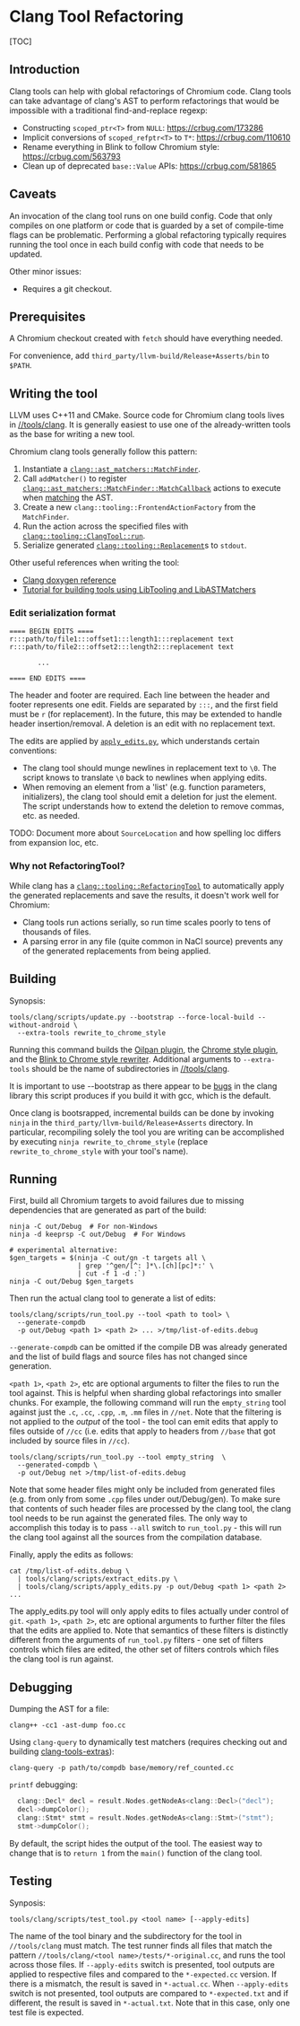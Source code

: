 # Clang Tool Refactoring

[TOC]

## Introduction

Clang tools can help with global refactorings of Chromium code. Clang tools can
take advantage of clang's AST to perform refactorings that would be impossible
with a traditional find-and-replace regexp:

*   Constructing `scoped_ptr<T>` from `NULL`: <https://crbug.com/173286>
*   Implicit conversions of `scoped_refptr<T>` to `T*`: <https://crbug.com/110610>
*   Rename everything in Blink to follow Chromium style: <https://crbug.com/563793>
*   Clean up of deprecated `base::Value` APIs: <https://crbug.com/581865>

## Caveats

An invocation of the clang tool runs on one build config. Code that only
compiles on one platform or code that is guarded by a set of compile-time flags
can be problematic. Performing a global refactoring typically requires running
the tool once in each build config with code that needs to be updated.

Other minor issues:

*   Requires a git checkout.

## Prerequisites

A Chromium checkout created with `fetch` should have everything needed.

For convenience, add `third_party/llvm-build/Release+Asserts/bin` to `$PATH`.

## Writing the tool

LLVM uses C++11 and CMake. Source code for Chromium clang tools lives in
[//tools/clang](https://chromium.googlesource.com/chromium/src/tools/clang/+/master).
It is generally easiest to use one of the already-written tools as the base for
writing a new tool.

Chromium clang tools generally follow this pattern:

1.  Instantiate a [`clang::ast_matchers::MatchFinder`](http://clang.llvm.org/doxygen/classclang_1_1ast__matchers_1_1MatchFinder.html).
2.  Call `addMatcher()` to register [`clang::ast_matchers::MatchFinder::MatchCallback`](http://clang.llvm.org/doxygen/classclang_1_1ast__matchers_1_1MatchFinder_1_1MatchCallback.html)
    actions to execute when [matching](http://clang.llvm.org/docs/LibASTMatchersReference.html)
    the AST.
3.  Create a new `clang::tooling::FrontendActionFactory` from the `MatchFinder`.
4.  Run the action across the specified files with
    [`clang::tooling::ClangTool::run`](http://clang.llvm.org/doxygen/classclang_1_1tooling_1_1ClangTool.html#acec91f63b45ac7ee2d6c94cb9c10dab3).
5.  Serialize generated [`clang::tooling::Replacement`](http://clang.llvm.org/doxygen/classclang_1_1tooling_1_1Replacement.html)s
    to `stdout`.

Other useful references when writing the tool:

*   [Clang doxygen reference](http://clang.llvm.org/doxygen/index.html)
*   [Tutorial for building tools using LibTooling and LibASTMatchers](http://clang.llvm.org/docs/LibASTMatchersTutorial.html)

### Edit serialization format
```
==== BEGIN EDITS ====
r:::path/to/file1:::offset1:::length1:::replacement text
r:::path/to/file2:::offset2:::length2:::replacement text

       ...

==== END EDITS ====
```

The header and footer are required. Each line between the header and footer
represents one edit. Fields are separated by `:::`, and the first field must
be `r` (for replacement). In the future, this may be extended to handle header
insertion/removal. A deletion is an edit with no replacement text.

The edits are applied by [`apply_edits.py`](#Running), which understands certain
conventions:

*   The clang tool should munge newlines in replacement text to `\0`. The script
    knows to translate `\0` back to newlines when applying edits.
*   When removing an element from a 'list' (e.g. function parameters,
    initializers), the clang tool should emit a deletion for just the element.
    The script understands how to extend the deletion to remove commas, etc. as
    needed.

TODO: Document more about `SourceLocation` and how spelling loc differs from
expansion loc, etc.

### Why not RefactoringTool?
While clang has a [`clang::tooling::RefactoringTool`](http://clang.llvm.org/doxygen/classclang_1_1tooling_1_1RefactoringTool.html)
to automatically apply the generated replacements and save the results, it
doesn't work well for Chromium:

*   Clang tools run actions serially, so run time scales poorly to tens of
    thousands of files.
*   A parsing error in any file (quite common in NaCl source) prevents any of
    the generated replacements from being applied.

## Building
Synopsis:

```shell
tools/clang/scripts/update.py --bootstrap --force-local-build --without-android \
  --extra-tools rewrite_to_chrome_style
```

Running this command builds the [Oilpan plugin](https://chromium.googlesource.com/chromium/src/+/master/tools/clang/blink_gc_plugin/),
the [Chrome style
plugin](https://chromium.googlesource.com/chromium/src/+/master/tools/clang/plugins/),
and the [Blink to Chrome style rewriter](https://chromium.googlesource.com/chromium/src/+/master/tools/clang/rewrite_to_chrome_style/). Additional arguments to `--extra-tools` should be the name of
subdirectories in
[//tools/clang](https://chromium.googlesource.com/chromium/src/+/master/tools/clang).

It is important to use --bootstrap as there appear to be [bugs](https://crbug.com/580745)
in the clang library this script produces if you build it with gcc, which is the default.

Once clang is bootsrapped, incremental builds can be done by invoking `ninja` in
the `third_party/llvm-build/Release+Asserts` directory. In particular,
recompiling solely the tool you are writing can be accomplished by executing
`ninja rewrite_to_chrome_style` (replace `rewrite_to_chrome_style` with your
tool's name).

## Running
First, build all Chromium targets to avoid failures due to missing dependencies
that are generated as part of the build:

```shell
ninja -C out/Debug  # For non-Windows
ninja -d keeprsp -C out/Debug  # For Windows

# experimental alternative:
$gen_targets = $(ninja -C out/gn -t targets all \
                 | grep '^gen/[^: ]*\.[ch][pc]*:' \
                 | cut -f 1 -d :`)
ninja -C out/Debug $gen_targets
```

Then run the actual clang tool to generate a list of edits:

```shell
tools/clang/scripts/run_tool.py --tool <path to tool> \
  --generate-compdb
  -p out/Debug <path 1> <path 2> ... >/tmp/list-of-edits.debug
```

`--generate-compdb` can be omitted if the compile DB was already generated and
the list of build flags and source files has not changed since generation.

`<path 1>`, `<path 2>`, etc are optional arguments to filter the files to run
the tool against. This is helpful when sharding global refactorings into smaller
chunks. For example, the following command will run the `empty_string` tool
against just the `.c`, `.cc`, `.cpp`, `.m`, `.mm` files in `//net`.  Note that
the filtering is not applied to the *output* of the tool - the tool can emit
edits that apply to files outside of `//cc` (i.e. edits that apply to headers
from `//base` that got included by source files in `//cc`).

```shell
tools/clang/scripts/run_tool.py --tool empty_string  \
  --generated-compdb \
  -p out/Debug net >/tmp/list-of-edits.debug
```

Note that some header files might only be included from generated files (e.g.
from only from some `.cpp` files under out/Debug/gen).  To make sure that
contents of such header files are processed by the clang tool, the clang tool
needs to be run against the generated files.  The only way to accomplish this
today is to pass `--all` switch to `run_tool.py` - this will run the clang tool
against all the sources from the compilation database.

Finally, apply the edits as follows:

```shell
cat /tmp/list-of-edits.debug \
  | tools/clang/scripts/extract_edits.py \
  | tools/clang/scripts/apply_edits.py -p out/Debug <path 1> <path 2> ...
```

The apply_edits.py tool will only apply edits to files actually under control of
`git`.  `<path 1>`, `<path 2>`, etc are optional arguments to further filter the
files that the edits are applied to.  Note that semantics of these filters is
distinctly different from the arguments of `run_tool.py` filters - one set of
filters controls which files are edited, the other set of filters controls which
files the clang tool is run against.

## Debugging
Dumping the AST for a file:

```shell
clang++ -cc1 -ast-dump foo.cc
```

Using `clang-query` to dynamically test matchers (requires checking out
and building [clang-tools-extras](https://github.com/llvm-mirror/clang-tools-extra)):

```shell
clang-query -p path/to/compdb base/memory/ref_counted.cc
```

`printf` debugging:

```c++
  clang::Decl* decl = result.Nodes.getNodeAs<clang::Decl>("decl");
  decl->dumpColor();
  clang::Stmt* stmt = result.Nodes.getNodeAs<clang::Stmt>("stmt");
  stmt->dumpColor();
```

By default, the script hides the output of the tool. The easiest way to change
that is to `return 1` from the `main()` function of the clang tool.

## Testing
Synposis:

```shell
tools/clang/scripts/test_tool.py <tool name> [--apply-edits]
```

The name of the tool binary and the subdirectory for the tool in
`//tools/clang` must match. The test runner finds all files that match the
pattern `//tools/clang/<tool name>/tests/*-original.cc`, and runs the tool
across those files.
If `--apply-edits` switch is presented, tool outputs are applied to respective
files and compared to the `*-expected.cc` version. If there is a mismatch, the
result is saved in `*-actual.cc`.
When `--apply-edits` switch is not presented, tool outputs are compared to
`*-expected.txt` and if different, the result is saved in `*-actual.txt`. Note
that in this case, only one test file is expected.
